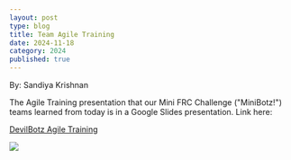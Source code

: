 ```yaml
---
layout: post
type: blog
title: Team Agile Training
date: 2024-11-18
category: 2024
published: true
---
```

By: Sandiya Krishnan

The Agile Training presentation that our Mini FRC Challenge ("MiniBotz!") teams learned from today is in a Google Slides presentation. Link here: 

[DevilBotz Agile Training](https://docs.google.com/presentation/d/1I8Opg5TBb1TQzCZ0ju8vk5IFs47mPin3/present?slide=id.p1)

<img src="https://drive.google.com/thumbnail?id=1I8Opg5TBb1TQzCZ0ju8vk5IFs47mPin3&sz=w600" class="img-responsive" />